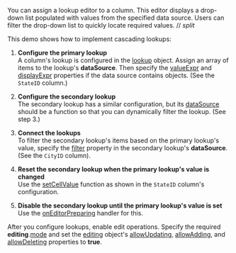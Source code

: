 You can assign a lookup editor to a column. This editor displays a drop-down list populated with values from the specified data source. Users can filter the drop-down list to quickly locate required values. 
// _split_

This demo shows how to implement cascading lookups:

1. **Configure the primary lookup**         
A column's lookup is configured in the [lookup](/Documentation/ApiReference/UI_Components/dxDataGrid/Configuration/columns/lookup/) object. Assign an array of items to the lookup's **dataSource**. Then specify the [valueExpr](/Documentation/ApiReference/UI_Components/dxDataGrid/Configuration/columns/lookup/#valueExpr) and [displayExpr](/Documentation/ApiReference/UI_Components/dxDataGrid/Configuration/columns/lookup/#displayExpr) properties if the data source contains objects. (See the `StateID` column.)

2. **Configure the secondary lookup**         
The secondary lookup has a similar configuration, but its [dataSource](/Documentation/ApiReference/UI_Components/dxDataGrid/Configuration/columns/lookup/#dataSource) should be a function so that you can dynamically filter the lookup. (See step 3.)

3. **Connect the lookups**         
To filter the secondary lookup's items based on the primary lookup's value, specify the [filter](/Documentation/ApiReference/Data_Layer/DataSource/Configuration/#filter) property in the secondary lookup's **dataSource**. (See the `CityID` column).

4. **Reset the secondary lookup when the primary lookup's value is changed**	    
Use the [setCellValue](/Documentation/ApiReference/UI_Components/dxDataGrid/Configuration/columns/#setCellValue) function as shown in the `StateID` column's configuration.

5. **Disable the secondary lookup until the primary lookup's value is set**         
Use the [onEditorPreparing](/Documentation/ApiReference/UI_Components/dxDataGrid/Configuration/#onEditorPreparing) handler for this.

After you configure lookups, enable edit operations. Specify the required **editing**.[mode](/Documentation/ApiReference/UI_Components/dxDataGrid/Configuration/editing/#mode) and set the [editing](/Documentation/ApiReference/UI_Components/dxDataGrid/Configuration/editing/) object's [allowUpdating](), [allowAdding](/Documentation/ApiReference/UI_Components/dxDataGrid/Configuration/editing/#allowAdding), and [allowDeleting](/Documentation/ApiReference/UI_Components/dxDataGrid/Configuration/editing/#allowDeleting) properties to **true**.